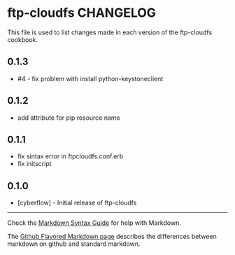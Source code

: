 ftp-cloudfs CHANGELOG
=====================
This file is used to list changes made in each version of the ftp-cloudfs cookbook.

0.1.3
-----
- #4 - fix problem with install python-keystoneclient

0.1.2
-----
- add attribute for pip resource name

0.1.1
-----
- fix sintax error in ftpcloudfs.conf.erb
- fix initscript

0.1.0
-----
- [cyberflow] - Initial release of ftp-cloudfs

- - -
Check the [Markdown Syntax Guide](http://daringfireball.net/projects/markdown/syntax) for help with Markdown.

The [Github Flavored Markdown page](http://github.github.com/github-flavored-markdown/) describes the differences between markdown on github and standard markdown.
